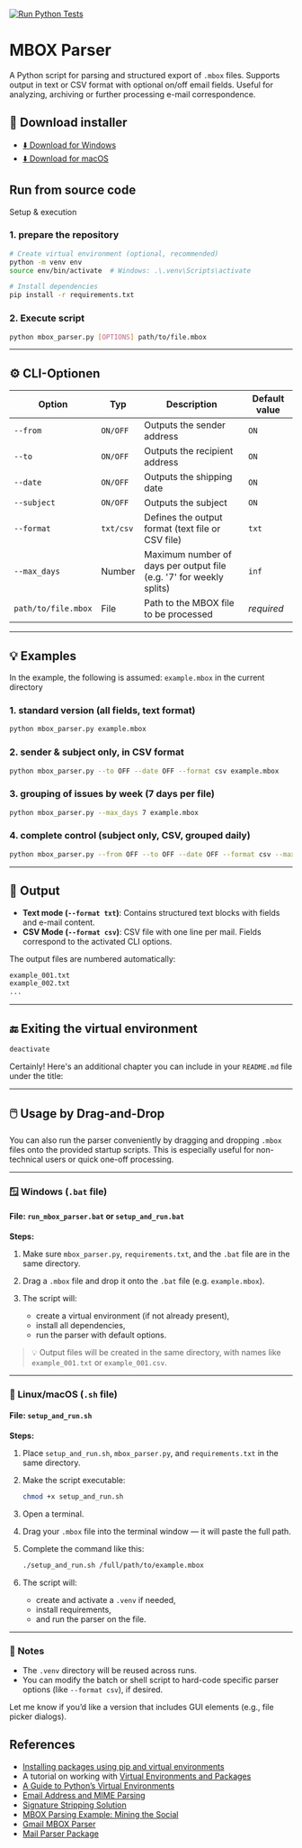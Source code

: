 [![Run Python Tests](https://github.com/pamagister/mbox-gmail-parser/actions/workflows/python-tests.yml/badge.svg)](https://github.com/maxmustermann/mbox-parser/actions/workflows/python-tests.yml)

# MBOX Parser

A Python script for parsing and structured export of `.mbox` files.
Supports output in text or CSV format with optional on/off email fields.
Useful for analyzing, archiving or further processing e-mail correspondence.

## 🔽 Download installer

- [⬇️ Download for Windows](https://github.com/pamagister/mbox-gmail-parser/releases/latest/download/MboxParserGUI.exe)
- [⬇️ Download for macOS](https://github.com/pamagister/mbox-gmail-parser/releases/latest/download/MboxParserGUI-macOS.zip)


## Run from source code

Setup & execution

### 1. prepare the repository

```bash
# Create virtual environment (optional, recommended)
python -m venv env
source env/bin/activate  # Windows: .\.venv\Scripts\activate

# Install dependencies
pip install -r requirements.txt

````


### 2. Execute script

```bash
python mbox_parser.py [OPTIONS] path/to/file.mbox
```

---

## ⚙️ CLI-Optionen

| Option              | Typ        | Description                                                               | Default value  |
| ------------------- |------------|---------------------------------------------------------------------------|----------------|
| `--from`            | `ON/OFF`   | Outputs the sender address                                                | `ON`           |
| `--to`              | `ON/OFF`   | Outputs the recipient address                                             | `ON`           |
| `--date`            | `ON/OFF`   | Outputs the shipping date                                                 | `ON`           |
| `--subject`         | `ON/OFF`   | Outputs the subject                                                       | `ON`           |
| `--format`          | `txt/csv`  | Defines the output format (text file or CSV file)                         | `txt`          |
| `--max_days`        | Number     | Maximum number of days per output file (e.g. '7' for weekly splits)       | `inf`          |
| `path/to/file.mbox` | File       | Path to the MBOX file to be processed                                     | *required* |

---

## 💡 Examples

In the example, the following is assumed: `example.mbox` in the current directory

### 1. standard version (all fields, text format)

```bash
python mbox_parser.py example.mbox
```

### 2. sender & subject only, in CSV format

```bash
python mbox_parser.py --to OFF --date OFF --format csv example.mbox
```

### 3. grouping of issues by week (7 days per file)

```bash
python mbox_parser.py --max_days 7 example.mbox
```

### 4. complete control (subject only, CSV, grouped daily)

```bash
python mbox_parser.py --from OFF --to OFF --date OFF --format csv --max_days 1 example.mbox
```

---

## 📁 Output

* **Text mode (`--format txt`)**: Contains structured text blocks with fields and e-mail content.
* **CSV Mode (`--format csv`)**: CSV file with one line per mail. Fields correspond to the activated CLI options.

The output files are numbered automatically:

```bash
example_001.txt
example_002.txt
...
```

---

## 🔚 Exiting the virtual environment

```bash
deactivate
```

Certainly! Here's an additional chapter you can include in your `README.md` file under the title:

---

## 🖱️ Usage by Drag-and-Drop

You can also run the parser conveniently by dragging and dropping `.mbox` files onto the provided startup scripts. This is especially useful for non-technical users or quick one-off processing.

---

### 🪟 Windows (`.bat` file)

#### File: `run_mbox_parser.bat` or `setup_and_run.bat`

**Steps:**

1. Make sure `mbox_parser.py`, `requirements.txt`, and the `.bat` file are in the same directory.
2. Drag a `.mbox` file and drop it onto the `.bat` file (e.g. `example.mbox`).
3. The script will:

   * create a virtual environment (if not already present),
   * install all dependencies,
   * run the parser with default options.

> 💡 Output files will be created in the same directory, with names like `example_001.txt` or `example_001.csv`.

---

### 🐧 Linux/macOS (`.sh` file)

#### File: `setup_and_run.sh`

**Steps:**

1. Place `setup_and_run.sh`, `mbox_parser.py`, and `requirements.txt` in the same directory.

2. Make the script executable:

   ```bash
   chmod +x setup_and_run.sh
   ```

3. Open a terminal.

4. Drag your `.mbox` file into the terminal window — it will paste the full path.

5. Complete the command like this:

   ```bash
   ./setup_and_run.sh /full/path/to/example.mbox
   ```

6. The script will:

   * create and activate a `.venv` if needed,
   * install requirements,
   * and run the parser on the file.

---

### 📝 Notes

* The `.venv` directory will be reused across runs.
* You can modify the batch or shell script to hard-code specific parser options (like `--format csv`), if desired.

Let me know if you’d like a version that includes GUI elements (e.g., file picker dialogs).



## References

- [Installing packages using pip and virtual environments](https://packaging.python.org/guides/installing-using-pip-and-virtual-environments/)
- A tutorial on working with [Virtual Environments and Packages](https://docs.python.org/3/tutorial/venv.html)
- [A Guide to Python’s Virtual Environments](https://towardsdatascience.com/virtual-environments-104c62d48c54)
- [Email Address and MIME Parsing](https://github.com/mailgun/flanker)
- [Signature Stripping Solution](https://github.com/mailgun/talon)
- [MBOX Parsing Example: Mining the Social](https://www.oreilly.com/library/view/mining-the-social/9781449368180/ch06.html)
- [Gmail MBOX Parser](https://github.com/alejandro-g-m/Gmail-MBOX-email-parser)
- [Mail Parser Package](https://pypi.org/project/mail-parser/)
